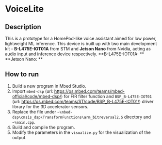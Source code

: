 # VoiceLite
## Description
This is a prototype for a HomePod-like voice assistant aimed for low power, lightweight ML inference. This device is built up with two main development kit - **B-L475E-IOT01A** from STM and **Jetson Nano** from Nvidia, acting as audio input and inference device respectively.
**B-L475E-IOT01A: **
**Jetson Nano: **

## How to run 
1. Build a new program in Mbed Studio.
2. Import `mbed-dsp` (url: https://os.mbed.com/teams/mbed-official/code/mbed-dsp/) for FIR filter function and `BSP_B-L475E-IOT01` (url: https://os.mbed.com/teams/ST/code/BSP_B-L475E-IOT01/) driver library for the 3D accelerator sensors.
3. Replace the file under `~\mbed-dsp\cmsis_dsp\TransformFunctions\arm_bitreversal2.S` directory and `~\main.cpp`.
4. Build and compile the program.
5. Modify the parameters in the `visualize.py` for the visualization of the output.

